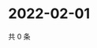 # 2022-02-01

共 0 条

<!-- BEGIN WEIBO -->
<!-- 最后更新时间 Tue Feb 01 2022 15:13:35 GMT+0800 (China Standard Time) -->

<!-- END WEIBO -->
